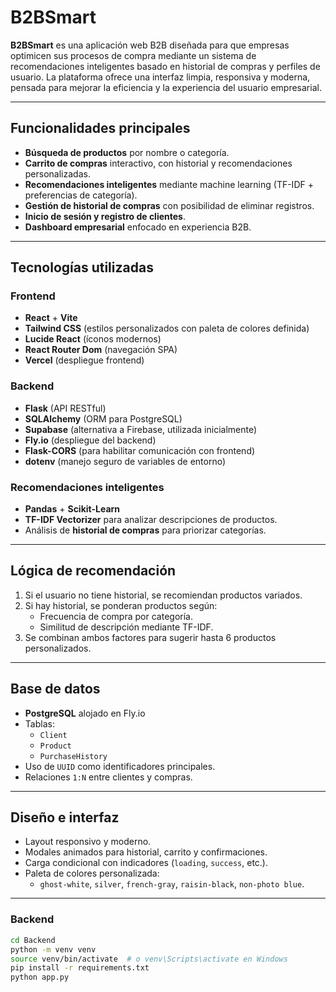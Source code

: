 # B2BSmart

**B2BSmart** es una aplicación web B2B diseñada para que empresas optimicen sus procesos de compra mediante un sistema de recomendaciones inteligentes basado en historial de compras y perfiles de usuario. La plataforma ofrece una interfaz limpia, responsiva y moderna, pensada para mejorar la eficiencia y la experiencia del usuario empresarial.

---

## Funcionalidades principales

- **Búsqueda de productos** por nombre o categoría.
- **Carrito de compras** interactivo, con historial y recomendaciones personalizadas.
- **Recomendaciones inteligentes** mediante machine learning (TF-IDF + preferencias de categoría).
- **Gestión de historial de compras** con posibilidad de eliminar registros.
- **Inicio de sesión y registro de clientes**.
- **Dashboard empresarial** enfocado en experiencia B2B.

---

## Tecnologías utilizadas

### Frontend

- **React** + **Vite**  
- **Tailwind CSS** (estilos personalizados con paleta de colores definida)
- **Lucide React** (íconos modernos)
- **React Router Dom** (navegación SPA)
- **Vercel** (despliegue frontend)

### Backend

- **Flask** (API RESTful)
- **SQLAlchemy** (ORM para PostgreSQL)
- **Supabase** (alternativa a Firebase, utilizada inicialmente)
- **Fly.io** (despliegue del backend)
- **Flask-CORS** (para habilitar comunicación con frontend)
- **dotenv** (manejo seguro de variables de entorno)

### Recomendaciones inteligentes

- **Pandas** + **Scikit-Learn**  
- **TF-IDF Vectorizer** para analizar descripciones de productos.
- Análisis de **historial de compras** para priorizar categorías.

---

## Lógica de recomendación

1. Si el usuario no tiene historial, se recomiendan productos variados.
2. Si hay historial, se ponderan productos según:
   - Frecuencia de compra por categoría.
   - Similitud de descripción mediante TF-IDF.
3. Se combinan ambos factores para sugerir hasta 6 productos personalizados.

---

## Base de datos

- **PostgreSQL** alojado en Fly.io
- Tablas:
  - `Client`
  - `Product`
  - `PurchaseHistory`
- Uso de `UUID` como identificadores principales.
- Relaciones `1:N` entre clientes y compras.

---

## Diseño e interfaz

- Layout responsivo y moderno.
- Modales animados para historial, carrito y confirmaciones.
- Carga condicional con indicadores (`loading`, `success`, etc.).
- Paleta de colores personalizada:
  - `ghost-white`, `silver`, `french-gray`, `raisin-black`, `non-photo blue`.

---

### Backend

```bash
cd Backend
python -m venv venv
source venv/bin/activate  # o venv\Scripts\activate en Windows
pip install -r requirements.txt
python app.py
